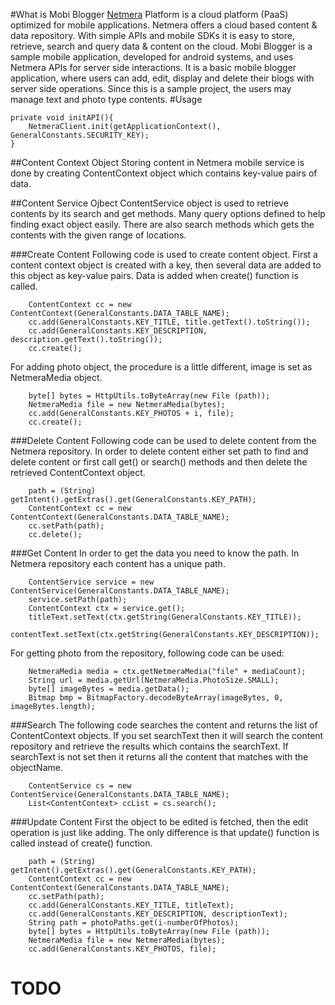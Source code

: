 #What is Mobi Blogger
<a href="http://netmera.com">Netmera</a> Platform is a cloud platform (PaaS) optimized for mobile applications. Netmera offers a cloud based content &amp; data repository. With simple APIs and mobile SDKs it is easy to store, retrieve, search and query data &amp; content on the cloud.
Mobi Blogger is a sample mobile application, developed for android systems, and uses Netmera APIs for server side interactions. It is a basic mobile blogger application, where users can add, edit, display and delete their blogs with server side operations. Since this is a sample project, the users may manage text and photo type contents.
#Usage

	private void initAPI(){
		NetmeraClient.init(getApplicationContext(), GeneralConstants.SECURITY_KEY);
	}

##Content Context Object
Storing content in Netmera mobile service is done by creating ContentContext object which contains key-value pairs of data.


##Content Service Ojbect
ContentService object is used to retrieve contents by its search and get methods. Many query options defined to help finding exact object easily. There are also search methods which gets the contents with the given range of locations.

###Create Content
Following code is used to create content object. First a content context object is created with a key, then several data are added to this object as key-value pairs. Data is added when create() function is called.

		ContentContext cc = new ContentContext(GeneralConstants.DATA_TABLE_NAME);
		cc.add(GeneralConstants.KEY_TITLE, title.getText().toString());
		cc.add(GeneralConstants.KEY_DESCRIPTION, description.getText().toString());
		cc.create();

For adding photo object, the procedure is a little different, image is set as NetmeraMedia object.

		byte[] bytes = HttpUtils.toByteArray(new File (path));	
		NetmeraMedia file = new NetmeraMedia(bytes);
		cc.add(GeneralConstants.KEY_PHOTOS + i, file);
		cc.create();

###Delete Content
Following code can be used to delete content from the Netmera repository. In order to delete content either set path to find and delete content or first call get() or search() methods and then delete the retrieved ContentContext object.

		path = (String) getIntent().getExtras().get(GeneralConstants.KEY_PATH);
		ContentContext cc = new ContentContext(GeneralConstants.DATA_TABLE_NAME);
		cc.setPath(path);
		cc.delete();
###Get Content
In order to get the data you need to know the path. In Netmera repository each content has a unique path.

		ContentService service = new ContentService(GeneralConstants.DATA_TABLE_NAME);
		service.setPath(path);		
		ContentContext ctx = service.get();
		titleText.setText(ctx.getString(GeneralConstants.KEY_TITLE));
		contentText.setText(ctx.getString(GeneralConstants.KEY_DESCRIPTION));
	
For getting photo from the repository, following code can be used:

		NetmeraMedia media = ctx.getNetmeraMedia("file" + mediaCount);
		String url = media.getUrl(NetmeraMedia.PhotoSize.SMALL);
		byte[] imageBytes = media.getData();
		Bitmap bmp = BitmapFactory.decodeByteArray(imageBytes, 0, imageBytes.length);
	
###Search
The following code searches the content and returns the list of ContentContext objects. If you set searchText then it will search the content repository and retrieve the results which contains the searchText. If searchText is not set then it returns all the content that matches with the objectName.

		ContentService cs = new ContentService(GeneralConstants.DATA_TABLE_NAME);
		List<ContentContext> ccList = cs.search();

###Update Content
First the object to be edited is fetched, then the edit operation is just like adding. The only difference is that update() function is called instead of create() function.

		path = (String) getIntent().getExtras().get(GeneralConstants.KEY_PATH);
		ContentContext cc = new ContentContext(GeneralConstants.DATA_TABLE_NAME);
		cc.setPath(path);
		cc.add(GeneralConstants.KEY_TITLE, titleText);
		cc.add(GeneralConstants.KEY_DESCRIPTION, descriptionText);
		String path = photoPaths.get(i-numberOfPhotos);
		byte[] bytes = HttpUtils.toByteArray(new File (path));	
		NetmeraMedia file = new NetmeraMedia(bytes);
		cc.add(GeneralConstants.KEY_PHOTOS, file);


# TODO